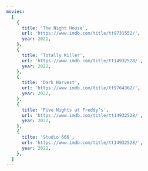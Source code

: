 ```yaml
---
movies:
  [
    {
      title: 'The Night House',
      url: 'https://www.imdb.com/title/tt9731552/',
      year: 2021,
    },
    {
      title: 'Totally Killer',
      url: 'https://www.imdb.com/title/tt14932528/',
      year: 2022,
    },
    {
      title: 'Dark Harvest',
      url: 'https://www.imdb.com/title/tt9764362/',
      year: 2022,
    },
    {
      title: 'Five Nights at Freddy’s',
      url: 'https://www.imdb.com/title/tt14932528/',
      year: 2022,
    },
    {
      tilte: 'Studio 666',
      url: 'https://www.imdb.com/title/tt14932528/',
      year: 2022,
    },
  ]
---
```

